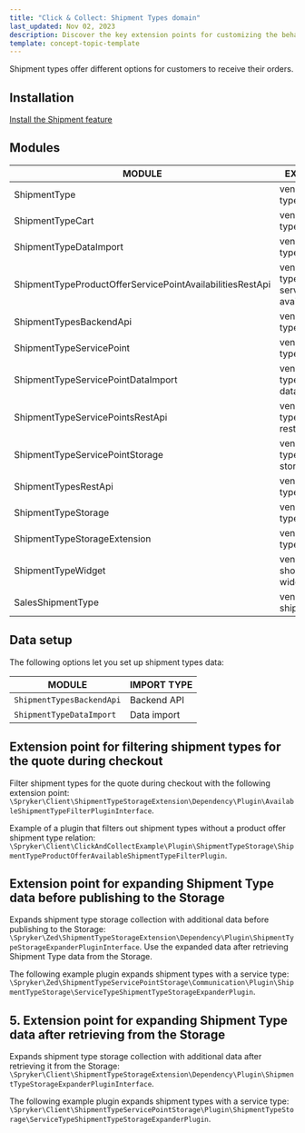 ```yaml
---
title: "Click & Collect: Shipment Types domain"
last_updated: Nov 02, 2023
description: Discover the key extension points for customizing the behavior of shipment types during checkout.
template: concept-topic-template
---
```


Shipment types offer different options for customers to receive their orders.

## Installation

[Install the Shipment feature](/docs/pbc/all/install-features/{{page.version}}/install-the-shipment-feature.html)

## Modules

| MODULE                                                    | EXPECTED DIRECTORY                                                               |
|-----------------------------------------------------------|----------------------------------------------------------------------------------|
| ShipmentType                                              | vendor/spryker/shipment-type                                                     |
| ShipmentTypeCart                                          | vendor/spryker/shipment-type-cart                                                |
| ShipmentTypeDataImport                                    | vendor/spryker/shipment-type-data-import                                         |
| ShipmentTypeProductOfferServicePointAvailabilitiesRestApi | vendor/spryker/shipment-type-product-offer-service-point-availabilities-rest-api |
| ShipmentTypesBackendApi                                   | vendor/spryker/shipment-type-backend-api                                         |
| ShipmentTypeServicePoint                                  | vendor/spryker/shipment-type-service-point                                       |
| ShipmentTypeServicePointDataImport                        | vendor/spryker/shipment-type-service-point-data-import                           |
| ShipmentTypeServicePointsRestApi                          | vendor/spryker/shipment-type-service-points-rest-api                             |
| ShipmentTypeServicePointStorage                           | vendor/spryker/shipment-type-service-point-storage                               |
| ShipmentTypesRestApi                                      | vendor/spryker/shipment-type-rest-api                                            |
| ShipmentTypeStorage                                       | vendor/spryker/shipment-type-storage                                             |
| ShipmentTypeStorageExtension                              | vendor/spryker/shipment-type-extension                                           |
| ShipmentTypeWidget                                        | vendor/spryker-shop/shipment-type-widget                                         |
| SalesShipmentType                                         | vendor/spryker/sales-shipment-type                                               |

## Data setup

The following options let you set up shipment types data:

| MODULE | IMPORT TYPE |
| - | - |
| `ShipmentTypesBackendApi` | Backend API |
| `ShipmentTypeDataImport` | Data import |

## Extension point for filtering shipment types for the quote during checkout

Filter shipment types for the quote during checkout with the following extension point: `\Spryker\Client\ShipmentTypeStorageExtension\Dependency\Plugin\AvailableShipmentTypeFilterPluginInterface`.

Example of a plugin that filters out shipment types without a product offer shipment type relation: `\Spryker\Client\ClickAndCollectExample\Plugin\ShipmentTypeStorage\ShipmentTypeProductOfferAvailableShipmentTypeFilterPlugin`.

## Extension point for expanding Shipment Type data before publishing to the Storage

Expands shipment type storage collection with additional data before publishing to the Storage: `\Spryker\Zed\ShipmentTypeStorageExtension\Dependency\Plugin\ShipmentTypeStorageExpanderPluginInterface`. Use the expanded data after retrieving Shipment Type data from the Storage.

The following example plugin expands shipment types with a service type: `\Spryker\Zed\ShipmentTypeServicePointStorage\Communication\Plugin\ShipmentTypeStorage\ServiceTypeShipmentTypeStorageExpanderPlugin`.


## 5. Extension point for expanding Shipment Type data after retrieving from the Storage

Expands shipment type storage collection with additional data after retrieving it from the Storage: `\Spryker\Client\ShipmentTypeStorageExtension\Dependency\Plugin\ShipmentTypeStorageExpanderPluginInterface`.

The following example plugin expands shipment types with a service type: `\Spryker\Client\ShipmentTypeServicePointStorage\Plugin\ShipmentTypeStorage\ServiceTypeShipmentTypeStorageExpanderPlugin`.
